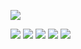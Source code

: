![](https://game.gtimg.cn/images/lol/universe/v1/assets/blt8153414671d1773e-zeri-splashv2.jpg)



![](https://game.gtimg.cn/images/lol/universe/v1/assets/bltee76bb6c3c44ff63-SG_StarCrossed_Comic_Cover_RGB_opt.jpg)
![](https://game.gtimg.cn/images/lol/universe/v1/assets/blt042fbc6111b5fb58-nilah-color-splash.jpg)
![](https://game.gtimg.cn/images/lol/universe/v1/assets/bltfd074e5343950830-tf-graves-pride-banner.jpg)
![](https://game.gtimg.cn/images/lol/universe/v1/assets/blt21af187a9f7b134f-belveth-color-splash.jpg)
![](https://game.gtimg.cn/images/lol/universe/v1/assets/blt9dd29e9ed2ff002e-eyes-and-embers-splash.jpg)
